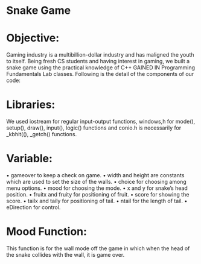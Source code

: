 # Snake Game

# Objective:
Gaming industry is a multibillion-dollar industry and has maligned the youth to itself. Being fresh CS students
and having interest in gaming, we built a snake game using the practical knowledge of C++ GAINED IN
Programming Fundamentals Lab classes.
Following is the detail of the components of our code:

# Libraries:
We used iostream for regular input-output functions, windows,h for mode(), setup(), draw(), input(), logic()
functions and conio.h is necessarily for _kbhit((), _getch() functions.

# Variable:
• gameover to keep a check on game.
• width and height are constants which are used to set the size of the walls.
• choice for choosing among menu options.
• mood for choosing the mode.
• x and y for snake’s head position.
• fruitx and fruity for positioning of fruit.
• score for showing the score.
• tailx and taily for positioning of tail.
• ntail for the length of tail.
• eDirection for control.

# Mood Function:
This function is for the wall mode off the game in which when the head of the snake collides with the wall, it is
game over.

